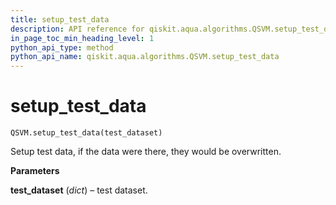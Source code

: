```yaml
---
title: setup_test_data
description: API reference for qiskit.aqua.algorithms.QSVM.setup_test_data
in_page_toc_min_heading_level: 1
python_api_type: method
python_api_name: qiskit.aqua.algorithms.QSVM.setup_test_data
---
```


# setup\_test\_data

<span id="qiskit.aqua.algorithms.QSVM.setup_test_data" />

`QSVM.setup_test_data(test_dataset)`

Setup test data, if the data were there, they would be overwritten.

**Parameters**

**test\_dataset** (*dict*) – test dataset.

